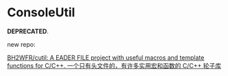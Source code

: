 # ConsoleUtil

**DEPRECATED**.

new repo: 

[BH2WFR/cutil: A EADER FILE project with useful macros and template functions for C/C++. 一个只有头文件的，有许多实用宏和函数的 C/C++ 轮子库](https://github.com/BH2WFR/cutil)
